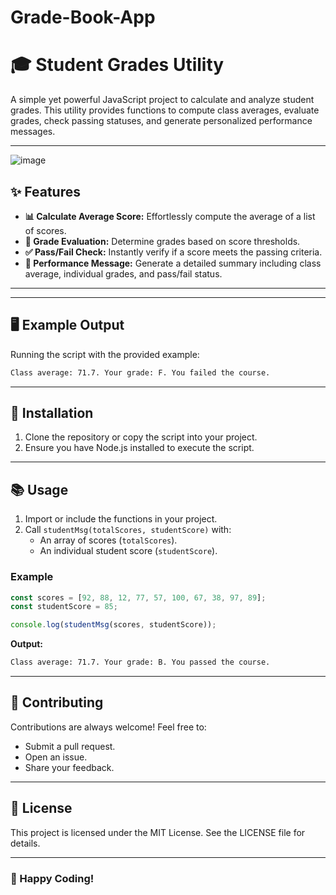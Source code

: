 # Grade-Book-App
# 🎓 Student Grades Utility

A simple yet powerful JavaScript project to calculate and analyze student grades. This utility provides functions to compute class averages, evaluate grades, check passing statuses, and generate personalized performance messages.

---

![image](https://github.com/user-attachments/assets/c376b208-f12b-4d0a-8cee-41533ce344de)


## ✨ Features

- **📊 Calculate Average Score:** Effortlessly compute the average of a list of scores.
- **📝 Grade Evaluation:** Determine grades based on score thresholds.
- **✅ Pass/Fail Check:** Instantly verify if a score meets the passing criteria.
- **📢 Performance Message:** Generate a detailed summary including class average, individual grades, and pass/fail status.

---


---

## 🖥️ Example Output

Running the script with the provided example:

```bash
Class average: 71.7. Your grade: F. You failed the course.
```

---

## 🚀 Installation

1. Clone the repository or copy the script into your project.
2. Ensure you have Node.js installed to execute the script.

---

## 📚 Usage

1. Import or include the functions in your project.
2. Call `studentMsg(totalScores, studentScore)` with:
   - An array of scores (`totalScores`).
   - An individual student score (`studentScore`).

### Example

```javascript
const scores = [92, 88, 12, 77, 57, 100, 67, 38, 97, 89];
const studentScore = 85;

console.log(studentMsg(scores, studentScore));
```

**Output:**

```bash
Class average: 71.7. Your grade: B. You passed the course.
```

---

## 🤝 Contributing

Contributions are always welcome! Feel free to:
- Submit a pull request.
- Open an issue.
- Share your feedback.

---

## 📜 License

This project is licensed under the MIT License. See the LICENSE file for details.

---

### 🌟 Happy Coding!


